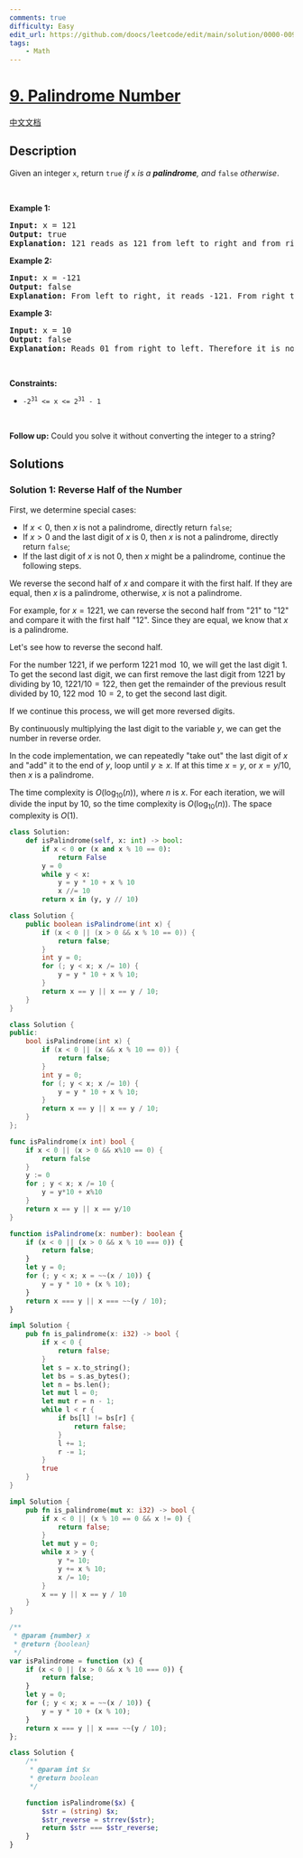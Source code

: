 ```yaml
---
comments: true
difficulty: Easy
edit_url: https://github.com/doocs/leetcode/edit/main/solution/0000-0099/0009.Palindrome%20Number/README_EN.md
tags:
    - Math
---
```


<!-- problem:start -->

# [9. Palindrome Number](https://leetcode.com/problems/palindrome-number)

[中文文档](/solution/0000-0099/0009.Palindrome%20Number/README.md)

## Description

<p>Given an integer <code>x</code>, return <code>true</code><em> if </em><code>x</code><em> is a </em><span data-keyword="palindrome-integer"><em><strong>palindrome</strong></em></span><em>, and </em><code>false</code><em> otherwise</em>.</p>

<p>&nbsp;</p>
<p><strong class="example">Example 1:</strong></p>

<pre>
<strong>Input:</strong> x = 121
<strong>Output:</strong> true
<strong>Explanation:</strong> 121 reads as 121 from left to right and from right to left.
</pre>

<p><strong class="example">Example 2:</strong></p>

<pre>
<strong>Input:</strong> x = -121
<strong>Output:</strong> false
<strong>Explanation:</strong> From left to right, it reads -121. From right to left, it becomes 121-. Therefore it is not a palindrome.
</pre>

<p><strong class="example">Example 3:</strong></p>

<pre>
<strong>Input:</strong> x = 10
<strong>Output:</strong> false
<strong>Explanation:</strong> Reads 01 from right to left. Therefore it is not a palindrome.
</pre>

<p>&nbsp;</p>
<p><strong>Constraints:</strong></p>

<ul>
	<li><code>-2<sup>31</sup>&nbsp;&lt;= x &lt;= 2<sup>31</sup>&nbsp;- 1</code></li>
</ul>

<p>&nbsp;</p>
<strong>Follow up:</strong> Could you solve it without converting the integer to a string?

## Solutions

<!-- solution:start -->

### Solution 1: Reverse Half of the Number

First, we determine special cases:

-   If $x < 0$, then $x$ is not a palindrome, directly return `false`;
-   If $x > 0$ and the last digit of $x$ is $0$, then $x$ is not a palindrome, directly return `false`;
-   If the last digit of $x$ is not $0$, then $x$ might be a palindrome, continue the following steps.

We reverse the second half of $x$ and compare it with the first half. If they are equal, then $x$ is a palindrome, otherwise, $x$ is not a palindrome.

For example, for $x = 1221$, we can reverse the second half from "21" to "12" and compare it with the first half "12". Since they are equal, we know that $x$ is a palindrome.

Let's see how to reverse the second half.

For the number $1221$, if we perform $1221 \bmod 10$, we will get the last digit $1$. To get the second last digit, we can first remove the last digit from $1221$ by dividing by $10$, $1221 / 10 = 122$, then get the remainder of the previous result divided by $10$, $122 \bmod 10 = 2$, to get the second last digit.

If we continue this process, we will get more reversed digits.

By continuously multiplying the last digit to the variable $y$, we can get the number in reverse order.

In the code implementation, we can repeatedly "take out" the last digit of $x$ and "add" it to the end of $y$, loop until $y \ge x$. If at this time $x = y$, or $x = y / 10$, then $x$ is a palindrome.

The time complexity is $O(\log_{10}(n))$, where $n$ is $x$. For each iteration, we will divide the input by $10$, so the time complexity is $O(\log_{10}(n))$. The space complexity is $O(1)$.

<!-- tabs:start -->

```python
class Solution:
    def isPalindrome(self, x: int) -> bool:
        if x < 0 or (x and x % 10 == 0):
            return False
        y = 0
        while y < x:
            y = y * 10 + x % 10
            x //= 10
        return x in (y, y // 10)
```

```java
class Solution {
    public boolean isPalindrome(int x) {
        if (x < 0 || (x > 0 && x % 10 == 0)) {
            return false;
        }
        int y = 0;
        for (; y < x; x /= 10) {
            y = y * 10 + x % 10;
        }
        return x == y || x == y / 10;
    }
}
```

```cpp
class Solution {
public:
    bool isPalindrome(int x) {
        if (x < 0 || (x && x % 10 == 0)) {
            return false;
        }
        int y = 0;
        for (; y < x; x /= 10) {
            y = y * 10 + x % 10;
        }
        return x == y || x == y / 10;
    }
};
```

```go
func isPalindrome(x int) bool {
	if x < 0 || (x > 0 && x%10 == 0) {
		return false
	}
	y := 0
	for ; y < x; x /= 10 {
		y = y*10 + x%10
	}
	return x == y || x == y/10
}
```

```ts
function isPalindrome(x: number): boolean {
    if (x < 0 || (x > 0 && x % 10 === 0)) {
        return false;
    }
    let y = 0;
    for (; y < x; x = ~~(x / 10)) {
        y = y * 10 + (x % 10);
    }
    return x === y || x === ~~(y / 10);
}
```

```rust
impl Solution {
    pub fn is_palindrome(x: i32) -> bool {
        if x < 0 {
            return false;
        }
        let s = x.to_string();
        let bs = s.as_bytes();
        let n = bs.len();
        let mut l = 0;
        let mut r = n - 1;
        while l < r {
            if bs[l] != bs[r] {
                return false;
            }
            l += 1;
            r -= 1;
        }
        true
    }
}
```

```rust
impl Solution {
    pub fn is_palindrome(mut x: i32) -> bool {
        if x < 0 || (x % 10 == 0 && x != 0) {
            return false;
        }
        let mut y = 0;
        while x > y {
            y *= 10;
            y += x % 10;
            x /= 10;
        }
        x == y || x == y / 10
    }
}
```

```js
/**
 * @param {number} x
 * @return {boolean}
 */
var isPalindrome = function (x) {
    if (x < 0 || (x > 0 && x % 10 === 0)) {
        return false;
    }
    let y = 0;
    for (; y < x; x = ~~(x / 10)) {
        y = y * 10 + (x % 10);
    }
    return x === y || x === ~~(y / 10);
};
```

```php
class Solution {
    /**
     * @param int $x
     * @return boolean
     */

    function isPalindrome($x) {
        $str = (string) $x;
        $str_reverse = strrev($str);
        return $str === $str_reverse;
    }
}
```

<!-- tabs:end -->

<!-- solution:end -->

<!-- problem:end -->
